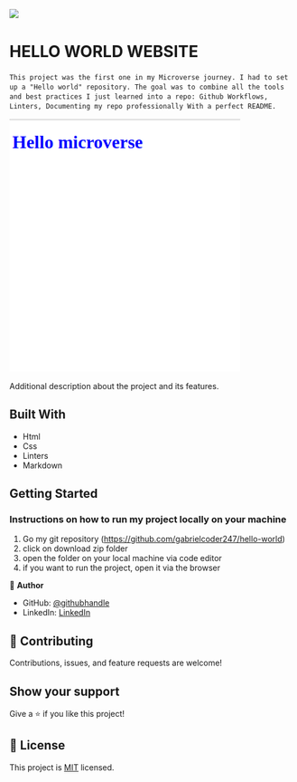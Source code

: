 ![](https://img.shields.io/badge/Microverse-blueviolet)

# HELLO WORLD WEBSITE

`This project was the first one in my Microverse journey. I had to set up a "Hello world" repository. The goal was to combine all the tools and best practices I just learned into a repo: Github Workflows, Linters, Documenting my repo professionally With a perfect README.`

![screenshot](images/screen-16.png)

Additional description about the project and its features.

## Built With

- Html
- Css
- Linters
- Markdown


## Getting Started
### Instructions on how to run my project locally on your machine
1. Go my git repository (https://github.com/gabrielcoder247/hello-world)
2. click on download zip folder
3. open the folder on your local machine via code editor
4. if you want to run the project, open it via the browser



👤 **Author**

- GitHub: [@githubhandle](https://github.com/gabrielcoder247)
- LinkedIn: [LinkedIn](https://www.linkedin.com/in/gabriel-nwachukwu-209613173/)



## 🤝 Contributing

Contributions, issues, and feature requests are welcome!


## Show your support

Give a ⭐️ if you like this project!


## 📝 License

This project is [MIT](./MIT.md) licensed.
